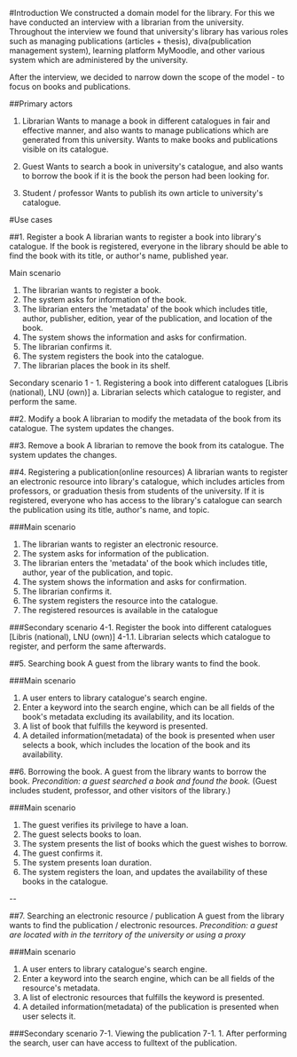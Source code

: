 #Introduction
We constructed a domain model for the library. For this we have conducted an interview with a librarian from the university.
Throughout the interview we found that university's library has various roles such as managing publications (articles + thesis),
diva(publication management system), learning platform MyMoodle, and other various system which are administered by the university.

After the interview, we decided to narrow down the scope of the model - to focus on books and publications.

##Primary actors
1. Librarian
Wants to manage a book in different catalogues in fair and effective manner,
and also wants to manage publications which are generated from this university.
Wants to make books and publications visible on its catalogue.

2. Guest
Wants to search a book in university's catalogue, and also wants to borrow the book if it is the book the person had been looking for.

3. Student / professor
Wants to publish its own article to university's catalogue.


#Use cases

##1. Register a book
A librarian wants to register a book into library's catalogue.
If the book is registered, everyone in the library should be able to find the book with its title, or author's name, published year.

Main scenario
1. The librarian wants to register a book.
2. The system asks for information of the book.
3. The librarian enters the 'metadata' of the book which includes title, author, publisher, edition, year of the publication,
and location of the book.
4. The system shows the information and asks for confirmation.
5. The librarian confirms it.
6. The system registers the book into the catalogue.
7. The librarian places the book in its shelf.

  Secondary scenario
  1 - 1. Registering a book into different catalogues [Libris (national), LNU (own)]
     a. Librarian selects which catalogue to register, and perform the same.


##2. Modify a book
A librarian to modify the metadata of the book from its catalogue. The system updates the changes.

##3. Remove a book
A librarian to remove the book from its catalogue. The system updates the changes.

##4. Registering a publication(online resources)
A librarian wants to register an electronic resource into library's catalogue, which includes articles from professors,
or graduation thesis from students of the university.
If it is registered, everyone who has access to the library's catalogue can search the publication
using its title, author's name, and topic.


###Main scenario
1. The librarian wants to register an electronic resource.
2. The system asks for information of the publication.
3. The librarian enters the 'metadata' of the book which includes title, author, year of the publication, and topic.
4. The system shows the information and asks for confirmation.
5. The librarian confirms it.
6. The system registers the resource into the catalogue.
7. The registered resources is available in the catalogue

###Secondary scenario
  4-1. Register the book into different catalogues [Libris (national), LNU (own)]
  4-1.1. Librarian selects which catalogue to register, and perform the same afterwards.


##5. Searching book
A guest from the library wants to find the book.

###Main scenario
1. A user enters to library catalogue's search engine.
2. Enter a keyword into the search engine, which can be all fields of the book's metadata excluding its availability, and its location.
3. A list of book that fulfills the keyword is presented.
4. A detailed information(metadata) of the book is presented when user selects a book,
which includes the location of the book and its availability.


##6. Borrowing the book.
A guest from the library wants to borrow the book.
_Precondition: a guest searched a book and found the book._
(Guest includes student, professor, and other visitors of the library.)

###Main scenario

1. The guest verifies its privilege to have a loan.
2. The guest selects books to loan.
3. The system presents the list of books which the guest wishes to borrow.
4. The guest confirms it.
5. The system presents loan duration.
6. The system registers the loan, and updates the availability of these books in the catalogue.

--

##7. Searching an electronic resource / publication
A guest from the library wants to find the publication / electronic resources.
_Precondition: a guest are located with in the territory of the university or using a proxy_

###Main scenario
1. A user enters to library catalogue's search engine.
2. Enter a keyword into the search engine, which can be all fields of the resource's metadata.
3. A list of electronic resources that fulfills the keyword is presented.
4. A detailed information(metadata) of the publication is presented when user selects it.

###Secondary scenario
  7-1. Viewing the publication
  7-1. 1. After performing the search, user can have access to fulltext of the publication.
